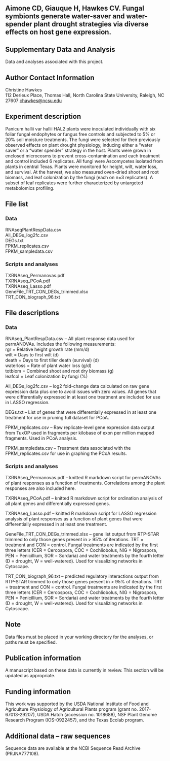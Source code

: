 ## Aimone CD, Giauque H, Hawkes CV. Fungal symbionts generate water-saver and water-spender plant drought strategies via diverse effects on host gene expression.


## Supplementary Data and Analysis
Data and analyses associated with this project.


## Author Contact Information
Christine Hawkes	
112 Derieux Place, Thomas Hall, North Carolina State University, Raleigh, NC 27607
chawkes@ncsu.edu

## Experiment description
Panicum hallii var hallii HAL2 plants were inoculated individually with six foliar fungal endophytes or fungus free controls and subjected to 5% or 20% soil moisture treatments. The fungi were selected for their previously observed effects on plant drought physiology, inducing either a “water saver” or a “water spender” strategy in the host. Plants were grown in enclosed microcosms to prevent cross-contamination and each treatment and control included 6 replicates. All fungi were Ascomycetes isolated from plants in central Texas. Plants were monitored for height, wilt, water loss, and survival. At the harvest, we also measured oven-dried shoot and root biomass, and leaf colonization by the fungi (each on n=3 replicates). A subset of leaf replicates were further characterized by untargeted metabolomics profiling.

## File list  
### Data  
RNAseqPlantRespData.csv  
All_DEGs_log2fc.csv  
DEGs.txt  
FPKM_replicates.csv  
FPKM_sampledata.csv  

### Scripts and analyses  
TXRNAseq_Permanovas.pdf  
TXRNAseq_PCoA.pdf  
TXRNAseq_Lasso.pdf  
GeneFile_TRT_CON_DEGs_trimmed.xlsx  
TRT_CON_biograph_96.txt  

## File descriptions  
### Data  

RNAseq_PlantRespData.csv – All plant response data used for permANOVAs. Includes the following measurements:   
rgr	= Relative height growth rate (mm/d)    
wilt = Days to first wilt (d)  
death	= Days to first tiller death (survival)	(d)  
waterloss	= Rate of plant water loss	(g/d)  
totbiom	= Combined shoot and root dry biomass	(g)  
leafcol	= Leaf colonization by fungi	(%)  

All_DEGs_log2fc.csv – log2 fold-change data calculated on raw gene expression data plus one to avoid issues with zero values. All genes that were differentially expressed in at least one treatment are included for use in LASSO regression.  

DEGs.txt – List of genes that were differentially expressed in at least one treatment for use in pruning full dataset for PCoA.   

FPKM_replicates.csv – Raw replicate-level gene expression data output from TuxOP used in fragments per kilobase of exon per million mapped fragments. Used in PCoA analysis.   

FPKM_sampledata.csv – Treatment data associated with the FPKM_replicates.csv for use in graphing the PCoA results.  

### Scripts and analyses   
TXRNAseq_Permanovas.pdf – knitted R markdown script for permANOVAs of plant responses as a function of treatments. Correlations among the plant responses are also included here.  

TXRNAseq_PCoA.pdf – knitted R markdown script for ordination analysis of all plant genes and differentially expressed genes.  

TXRNAseq_Lasso.pdf – knitted R markdown script for LASSO regression analysis of plant responses as a function of plant genes that were differentially expressed in at least one treatment.  

GeneFile_TRT_CON_DEGs_trimmed.xlsx – gene list output from RTP-STAR trimmed to only those genes present in > 95% of iterations. TRT = treatment and CON = control. Fungal treatments are indicated by the first three letters (CER = Cercospora, COC = Cochliobolus, NIG = Nigrospora, PEN = Penicillium, SOR = Sordaria) and water treatments by the fourth letter (D = drought, W = well-watered). Used for visualizing networks in Cytoscape.  

TRT_CON_biograph_96.txt – predicted regulatory interactions output from RTP-STAR trimmed to only those genes present in > 95% of iterations. TRT = treatment and CON = control. Fungal treatments are indicated by the first three letters (CER = Cercospora, COC = Cochliobolus, NIG = Nigrospora, PEN = Penicillium, SOR = Sordaria) and water treatments by the fourth letter (D = drought, W = well-watered). Used for visualizing networks in Cytoscape.  


## Note  
Data files must be placed in your working directory for the analyses, or paths must be specified.  

## Publication information  
A manuscript based on these data is currently in review. This section will be updated as appropriate.  

## Funding information  
This work was supported by the USDA National Institute of Food and Agriculture Physiology of Agricultural Plants program (grant no. 2017-67013-29207), USDA Hatch (accession no. 1018688), NSF Plant Genome Research Program (IOS-0922457), and the Texas Ecolab program.   

## Additional data – raw sequences  
Sequence data are available at the NCBI Sequence Read Archive (PRJNA777108).  
